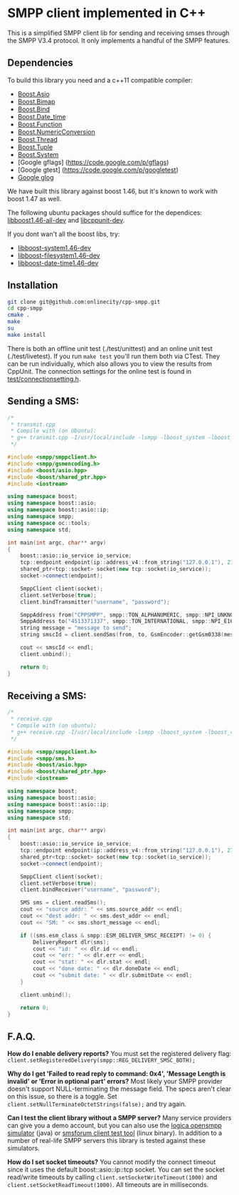 SMPP client implemented in C++
=

This is a simplified SMPP client lib for sending and receiving smses through the SMPP V3.4 protocol.
It only implements a handful of the SMPP features.

Dependencies
----
To build this library you need and a c++11 compatible compiler:

 - [Boost.Asio](http://www.boost.org/doc/libs/1_47_0/doc/html/boost_asio.html)
 - [Boost.Bimap](http://www.boost.org/doc/libs/1_47_0/libs/bimap/doc/html/index.html)
 - [Boost.Bind](http://www.boost.org/doc/libs/1_47_0/libs/bind/bind.html)
 - [Boost.Date_time](http://www.boost.org/doc/libs/1_47_0/doc/html/date_time.html)
 - [Boost.Function](http://www.boost.org/doc/libs/1_47_0/doc/html/function.html)
 - [Boost.NumericConversion](http://www.boost.org/doc/libs/1_47_0/libs/numeric/conversion/doc/html/index.html)
 - [Boost.Thread](http://www.boost.org/doc/libs/1_47_0/doc/html/thread.html)
 - [Boost.Tuple](http://www.boost.org/doc/libs/1_47_0/libs/tuple/doc/tuple_users_guide.html)
 - [Boost.System](http://www.boost.org/doc/libs/1_47_0/libs/system/doc/index.html)
 - [Google gflags] (https://code.google.com/p/gflags)
 - [Google gtest] (https://code.google.com/p/googletest)
 - [Google glog](https://code.google.com/p/google-glog)

We have built this library against boost 1.46, but it's known to work with boost 1.47 as well.

The following ubuntu packages should suffice for the dependices: [libboost1.46-all-dev](http://packages.ubuntu.com/oneiric/libboost1.46-all-dev) and [libcppunit-dev](http://packages.ubuntu.com/oneiric/libcppunit-dev).

If you dont wan't all the boost libs, try:

 - [libboost-system1.46-dev](http://packages.ubuntu.com/oneiric/libboost-system1.46-dev)
 - [libboost-filesystem1.46-dev](http://packages.ubuntu.com/oneiric/libboost-filesystem1.46-dev)
 - [libboost-date-time1.46-dev](http://packages.ubuntu.com/oneiric/libboost-date-time1.46-dev)

Installation
----
``` sh
git clone git@github.com:onlinecity/cpp-smpp.git
cd cpp-smpp
cmake .
make
su
make install
```

There is both an offline unit test (./test/unittest) and an online unit test (./test/livetest). If you run ```make test``` you'll run them both via CTest. They can be run individually, which also allows you to view the results from CppUnit. The connection settings for the online test is found in [test/connectionsetting.h](https://github.com/onlinecity/cpp-smpp/blob/master/test/connectionsetting.h).

Sending a SMS:
----

``` c++
/*
 * transmit.cpp
 * Compile with (on Ubuntu):
 * g++ transmit.cpp -I/usr/local/include -lsmpp -lboost_system -lboost_regex -lboost_date_time
 */

#include <smpp/smppclient.h>
#include <smpp/gsmencoding.h>
#include <boost/asio.hpp>
#include <boost/shared_ptr.hpp>
#include <iostream>

using namespace boost;
using namespace boost::asio;
using namespace boost::asio::ip;
using namespace smpp;
using namespace oc::tools;
using namespace std;

int main(int argc, char** argv)
{
	boost::asio::io_service io_service;
	tcp::endpoint endpoint(ip::address_v4::from_string("127.0.0.1"), 2775);
	shared_ptr<tcp::socket> socket(new tcp::socket(io_service));
	socket->connect(endpoint);

	SmppClient client(socket);
	client.setVerbose(true);
	client.bindTransmitter("username", "password");

	SmppAddress from("CPPSMPP", smpp::TON_ALPHANUMERIC, smpp::NPI_UNKNOWN);
	SmppAddress to("4513371337", smpp::TON_INTERNATIONAL, smpp::NPI_E164);
	string message = "message to send";
	string smscId = client.sendSms(from, to, GsmEncoder::getGsm0338(message));

	cout << smscId << endl;
	client.unbind();

	return 0;
}
```

Receiving a SMS:
----

``` c++
/*
 * receive.cpp
 * Compile with (on ubuntu):
 * g++ receive.cpp -I/usr/local/include -lsmpp -lboost_system -lboost_regex -lboost_date_time
 */

#include <smpp/smppclient.h>
#include <smpp/sms.h>
#include <boost/asio.hpp>
#include <boost/shared_ptr.hpp>
#include <iostream>

using namespace boost;
using namespace boost::asio;
using namespace boost::asio::ip;
using namespace smpp;
using namespace std;

int main(int argc, char** argv)
{
	boost::asio::io_service io_service;
	tcp::endpoint endpoint(ip::address_v4::from_string("127.0.0.1"), 2775);
	shared_ptr<tcp::socket> socket(new tcp::socket(io_service));
	socket->connect(endpoint);

	SmppClient client(socket);
	client.setVerbose(true);
	client.bindReceiver("username", "password");

	SMS sms = client.readSms();
	cout << "source addr: " << sms.source_addr << endl;
	cout << "dest addr: " << sms.dest_addr << endl;
	cout << "SM: " << sms.short_message << endl;

	if ((sms.esm_class & smpp::ESM_DELIVER_SMSC_RECEIPT) != 0) {
		DeliveryReport dlr(sms);
		cout << "id: " << dlr.id << endl;
		cout << "err: " << dlr.err << endl;
		cout << "stat: " << dlr.stat << endl;
		cout << "done date: " << dlr.doneDate << endl;
		cout << "submit date: " << dlr.submitDate << endl;
	}

	client.unbind();

	return 0;
}
```

F.A.Q.
----

**How do I enable delivery reports?**
You must set the registered delivery flag: ```client.setRegisteredDelivery(smpp::REG_DELIVERY_SMSC_BOTH);```

**Why do I get 'Failed to read reply to command: 0x4', 'Message Length is invalid' or 'Error in optional part' errors?**
Most likely your SMPP provider doesn't support NULL-terminating the message field. The specs aren't clear on this issue, so there is a toggle. Set ```client.setNullTerminateOctetStrings(false);``` and try again.

**Can I test the client library without a SMPP server?**
Many service providers can give you a demo account, but you can also use the [logica opensmpp simulator](http://opensmpp.logica.com/CommonPart/Introduction/Introduction.htm#simulator) (java) or [smsforum client test tool](http://www.smsforum.net/sctt_v1.0.Linux.tar.gz) (linux binary). In addition to a number of real-life SMPP servers this library is tested against these simulators.

**How do I set socket timeouts?**
You cannot modify the connect timeout since it uses the default boost::asio::ip::tcp socket. You can set the socket read/write timeouts by calling ```client.setSocketWriteTimeout(1000)``` and ```client.setSocketReadTimeout(1000)```. All timeouts are in milliseconds.

